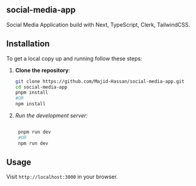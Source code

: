 ## social-media-app
Social Media Application build with Next, TypeScript, Clerk, TailwindCSS.


## Installation  
To get a local copy up and running follow these steps:  

1. **Clone the repository**:  
   ```bash  
   git clone https://github.com/Majid-Hassan/social-media-app.git
   cd social-media-app
   pnpm install
   #OR
   npm install

2. *Run the development server:*
   
    ```bash

     pnpm run dev
     #OR
     npm run dev

## Usage  
Visit `http://localhost:3000` in your browser.  






